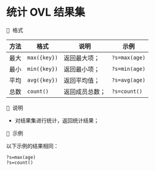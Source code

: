 # 统计 OVL 结果集

<kbd>📌 格式</kbd>

| 方法 | 格式         | 说明           | 示例          |
| ---- | ------------ | -------------- | ------------- |
| 最大 | `max({key})` | 返回最大项；   | `?s=max(age)` |
| 最小 | `min({key})` | 返回最小项；   | `?s=min(age)` |
| 平均 | `avg({key})` | 返回平均值；   | `?s=avg(age)` |
| 总数 | `count()`    | 返回成员总数； | `?s=count()`  |

<kbd>📌 说明</kbd>

- 对结果集进行统计，返回统计结果；

<kbd>📌 示例</kbd>

以下示例的结果相同：

```  
?s=max(age)
?s=count()
```

